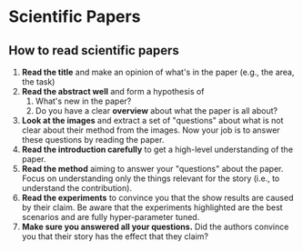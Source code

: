 # Scientific Papers

## How to read scientific papers

1. **Read the title** and make an opinion of what's in the paper (e.g., the area, the task)
2. **Read the abstract well** and form a hypothesis of
    1. What's new in the paper?
    2. Do you have a clear **overview** about what the paper is all about?
3. **Look at the images** and extract a set of "questions" about what is not clear about their method from the images. Now your job is to answer these questions by reading the paper.
4. **Read the introduction carefully** to get a high-level understanding of the paper.
5. **Read the method** aiming to answer your "questions" about the paper. Focus on understanding only the things relevant for the story (i.e., to understand the contribution).
6. **Read the experiments** to convince you that the show results are caused by their claim. Be aware that the experiments highlighted are the best scenarios and are fully hyper-parameter tuned.
7. **Make sure you answered all your questions.** Did the authors convince you that their story has the effect that they claim?
